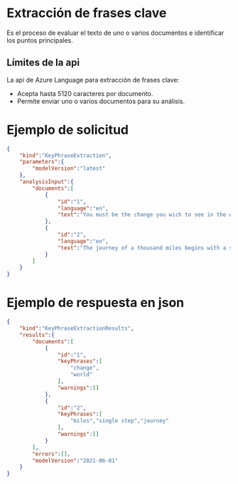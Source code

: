 # Extracción de frases clave

Es el proceso de evaluar el texto de uno o varios documentos e identificar los puntos principales. 

## Límites de la api

La api de Azure Language para extracción de frases clave:

- Acepta hasta 5120 caracteres por documento. 
- Permite enviar uno o varios documentos para su análisis.

# Ejemplo de solicitud 

```json
{
    "kind":"KeyPhraseExtraction",
    "parameters":{
        "modelVersion":"latest"
    },
    "analysisInput":{
        "documents":[
            {
                "id":"1",
                "language":"en",
                "text":"You must be the change you wich to see in the world."
            },
            {
                "id":"2",
                "language":"en",
                "text":"The journey of a thousand miles begins with a single step."
            }
        ]
    }
}
```

# Ejemplo de respuesta en json
```json
{
    "kind":"KeyPhraseExtractionResults",
    "results":{
        "documents":[
            {
                "id":"1",
                "keyPhrases":[
                    "change",
                    "world"
                ],
                "warnings":[]
            },
            {
                "id":"2",
                "keyPhrases":[
                    "miles","single step","journey"
                ],
                "warnings":[]
            }
        ],
        "errors":[],
        "modelVersion":"2021-06-01"
    }
}
```
